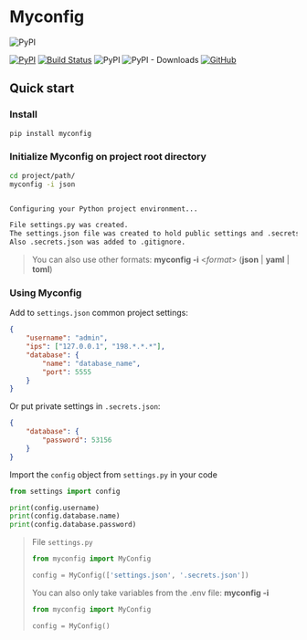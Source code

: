 # Myconfig

![PyPI](/logos/logo.png)

[![PyPI](https://img.shields.io/pypi/v/myconfig.svg)](https://pypi.python.org/pypi/myconfig)
[![Build Status](https://travis-ci.org/azureswastika/myconfig.svg?branch=main)](https://travis-ci.org/azureswastika/myconfig)
![PyPI](https://img.shields.io/pypi/pyversions/myconfig.svg)
![PyPI - Downloads](https://img.shields.io/pypi/dm/myconfig)
[![GitHub](https://img.shields.io/github/license/azureswastika/myconfig)](https://github.com/azureswastika/myconfig/blob/main/LICENSE)

## Quick start

### Install

```bash
pip install myconfig
```

### Initialize Myconfig on project root directory

```bash
cd project/path/
myconfig -i json


Configuring your Python project environment...

File settings.py was created.
The settings.json file was created to hold public settings and .secrets.json file was created to hold private settings.
Also .secrets.json was added to .gitignore.
```

> You can also use other formats: **myconfig -i** \<*format*> (**json** | **yaml** | **toml**)

### Using Myconfig

Add to `settings.json` common project settings:

```json
{
    "username": "admin",
    "ips": ["127.0.0.1", "198.*.*.*"],
    "database": {
        "name": "database_name",
        "port": 5555
    }
}
```

Or put private settings in `.secrets.json`:

```json
{
    "database": {
        "password": 53156
    }
}
```

Import the `config` object from `settings.py` in your code

```py
from settings import config

print(config.username)
print(config.database.name)
print(config.database.password)
```

>File `settings.py`
>
>```py
>from myconfig import MyConfig
>
>config = MyConfig(['settings.json', '.secrets.json'])
>```
>
> You can also only take variables from the .env file: **myconfig -i**
>
>```py
>from myconfig import MyConfig
>
>config = MyConfig()
>```
